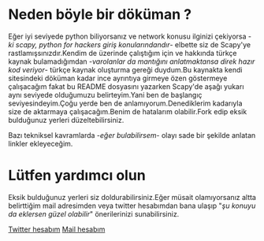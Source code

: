 # Neden böyle bir döküman ?

Eğer iyi seviyede python biliyorsanız ve network konusu ilginizi çekiyorsa -_ki scapy, python for hackers giriş konularındandır_- elbette siz de Scapy'ye rastlamışsınızdır.Kendim de üzerinde çalıştığım için ve hakkında türkçe kaynak bulamadığımdan -_varolanlar da mantığını anlatmaktansa direk hazır kod veriyor_- türkçe kaynak oluşturma gereği duydum.Bu kaynakta kendi sitesindeki döküman kadar ince ayrıntıya girmeye özen göstermeye çalışacağım fakat bu README dosyasını yazarken Scapy'de aşağı yukarı aynı seviyede olduğumuzu belirteyim.Yani ben de başlangıç seviyesindeyim.Çoğu yerde ben de anlamıyorum.Denediklerim kadarıyla size de aktarmaya çalışacağım.Benim de hatalarım olabilir.Fork edip eksik bulduğunuz yerleri düzeltebilirsiniz.

Bazı tekniksel kavramlarda -_eğer bulabilirsem_- olayı sade bir şekilde anlatan linkler ekleyeceğim.

# Lütfen yardımcı olun

Eksik bulduğunuz yerleri siz doldurabilirsiniz.Eğer müsait olamıyorsanız altta belirttiğim mail adresimden veya twitter hesabımdan bana ulaşıp "_şu konuyu da eklersen güzel olabilir_" önerilerinizi sunabilirsiniz.

[Twitter hesabım](https://www.twitter.com/ozturkmuhammeet)
[Mail hesabım](mailto:ozturkmuhammeet@gmail.com)
